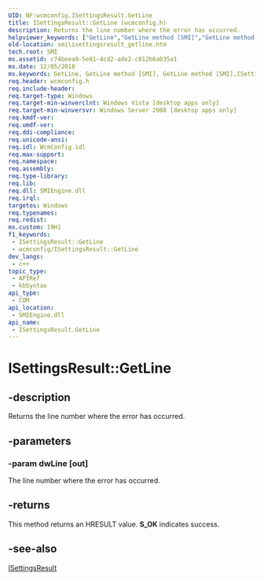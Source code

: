 ```yaml
---
UID: NF:wcmconfig.ISettingsResult.GetLine
title: ISettingsResult::GetLine (wcmconfig.h)
description: Returns the line number where the error has occurred.
helpviewer_keywords: ["GetLine","GetLine method [SMI]","GetLine method [SMI]","ISettingsResult interface","ISettingsResult interface [SMI]","GetLine method","ISettingsResult.GetLine","ISettingsResult::GetLine","smi.isettingsresult_getline","wcmconfig/ISettingsResult::GetLine"]
old-location: smi\isettingsresult_getline.htm
tech.root: SMI
ms.assetid: c74beea9-5e81-4cd2-ade2-c812b6a035a1
ms.date: 12/05/2018
ms.keywords: GetLine, GetLine method [SMI], GetLine method [SMI],ISettingsResult interface, ISettingsResult interface [SMI],GetLine method, ISettingsResult.GetLine, ISettingsResult::GetLine, smi.isettingsresult_getline, wcmconfig/ISettingsResult::GetLine
req.header: wcmconfig.h
req.include-header: 
req.target-type: Windows
req.target-min-winverclnt: Windows Vista [desktop apps only]
req.target-min-winversvr: Windows Server 2008 [desktop apps only]
req.kmdf-ver: 
req.umdf-ver: 
req.ddi-compliance: 
req.unicode-ansi: 
req.idl: WcmConfig.idl
req.max-support: 
req.namespace: 
req.assembly: 
req.type-library: 
req.lib: 
req.dll: SMIEngine.dll
req.irql: 
targetos: Windows
req.typenames: 
req.redist: 
ms.custom: 19H1
f1_keywords:
 - ISettingsResult::GetLine
 - wcmconfig/ISettingsResult::GetLine
dev_langs:
 - c++
topic_type:
 - APIRef
 - kbSyntax
api_type:
 - COM
api_location:
 - SMIEngine.dll
api_name:
 - ISettingsResult.GetLine
---
```


# ISettingsResult::GetLine


## -description

Returns the line number where the error has occurred.

## -parameters

### -param dwLine [out]

The line number where the error has occurred.

## -returns

This method returns an HRESULT value. <b>S_OK</b> indicates success.

## -see-also

<a href="https://docs.microsoft.com/previous-versions/windows/desktop/api/wcmconfig/nn-wcmconfig-isettingsresult">ISettingsResult</a>

